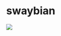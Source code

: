 # swaybian
<img src = "https://www.ncnu.edu.tw/ncnuweb/units/share/全校共用/web_material/images/banner/banner_3.gif">
